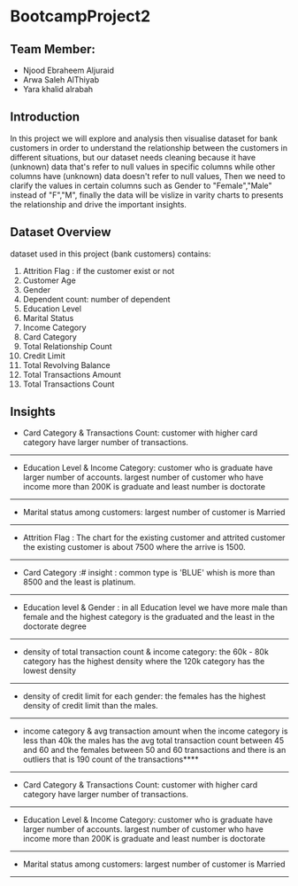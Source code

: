 # BootcampProject2
## Team Member:
- Njood Ebraheem Aljuraid
- Arwa Saleh AlThiyab
- Yara khalid alrabah

## Introduction
 In this project we will explore and analysis then visualise dataset for bank customers in order to understand the relationship 
 between the customers in different situations, but our dataset needs cleaning because it have (unknown) data that's refer to 
 null values in specific columns while other columns have (unknown) data doesn't refer to null values, Then we need to clarify 
 the values in certain columns such as Gender to "Female","Male" instead of "F","M", finally the data will be vislize in varity
 charts to presents the relationship and drive the important insights.


## Dataset Overview
dataset used in this project (bank customers) contains:
1. Attrition Flag : if the customer exist or not 
2.  Customer Age
3. Gender
4. Dependent count: number of dependent
5. Education Level 
6. Marital Status
7. Income Category
8. Card Category 
9. Total Relationship Count
10. Credit Limit
11. Total Revolving Balance
12. Total Transactions Amount
13. Total Transactions Count 

## Insights

* Card Category & Transactions Count:
customer with higher card category have larger number of transactions.

------------------------ 

* Education Level & Income Category:
customer who is graduate have larger number of accounts.
largest number of customer who have income more than 200K is graduate and least number is doctorate

------------------------ 

* Marital status among customers:
largest number of customer is Married 

------------------------ 
* Attrition Flag : The chart for the existing customer and attrited customer 
the existing customer is about 7500 where the arrive is 1500.

-----------------------

* Card Category  :# insight : common type is 'BLUE' whish 
is more than 8500 and the least is platinum.

------------------------

* Education level & Gender : in all Education level we have more male than female 
and the highest category is the graduated and the least in the doctorate degree

-----------------------

* density of total transaction count & income category: 
the 60k - 80k category has the highest density 
where the 120k category has the lowest density

------------------------

* density of credit limit for each gender:
the females has the highest density of credit limit than the males.

------------------------ 

* income category & avg transaction amount
when the income category is less than 40k the males has the avg total transaction count between 45 and 60 
and the females between 50 and 60 transactions and there is an outliers that is 190 count of the transactions****

------------------------ 

* Card Category & Transactions Count:
customer with higher card category have larger number of transactions.

------------------------ 

* Education Level & Income Category:
customer who is graduate have larger number of accounts.
largest number of customer who have income more than 200K is graduate and least number is doctorate

------------------------ 

* Marital status among customers:
largest number of customer is Married 

------------------------ 
